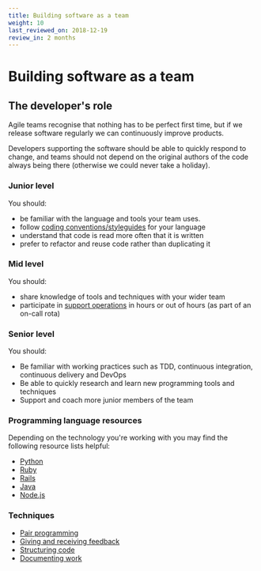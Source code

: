 ```yaml
---
title: Building software as a team
weight: 10
last_reviewed_on: 2018-12-19
review_in: 2 months
---
```


# Building software as a team

## The developer's role
Agile teams recognise that nothing has to be perfect first time, but if we
release software regularly we can continuously improve products.

Developers supporting the software should be able to quickly respond to change, and teams should not depend on the original authors of the code always being there (otherwise we could never take a holiday).

### Junior level

You should:

- be familiar with the language and tools your team uses.
- follow [coding conventions/styleguides](https://gds-way.cloudapps.digital/manuals/programming-languages.html) for your language
- understand that code is read more often that it is written
- prefer to refactor and reuse code rather than duplicating it

### Mid level

You should:

- share knowledge of tools and techniques with your wider team
- participate in [support operations](https://gds-way.cloudapps.digital/standards/user-support.html) in hours or out of hours (as part of an on-call rota)


### Senior level

You should:

- Be familiar with working practices such as TDD, continuous integration, continuous delivery and DevOps
- Be able to quickly research and learn new programming tools and techniques
- Support and coach more junior members of the team

### Programming language resources

Depending on the technology you're working with you may find the following resource lists helpful:

- [Python](/resources/languages/python.html)
- [Ruby](/resources/languages/ruby.html)
- [Rails](/resources/frameworks/rails.html)
- [Java](/resources/languages/java.html)
- [Node.js](/resources/frameworks/nodejs.html)

### Techniques

- [Pair
  programming](/career-path/leading-and-communicating/pair-programming.html)
- [Giving and receiving feedback](/resources/other/giving-and-receiving-feedback.html)
- [Structuring code](/resources/delivery/structuring-code.html)
- [Documenting work](/resources/other/documentation.html)
